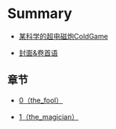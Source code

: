 # Summary

* [某科学的超电磁炮ColdGame](README.md)

* [封面&卷首语](post/ch0/-1.md)

## 章节

* [0（the_fool）](post/ch0/0.md)

* [1（the_magician）](post/ch0/1.md)
